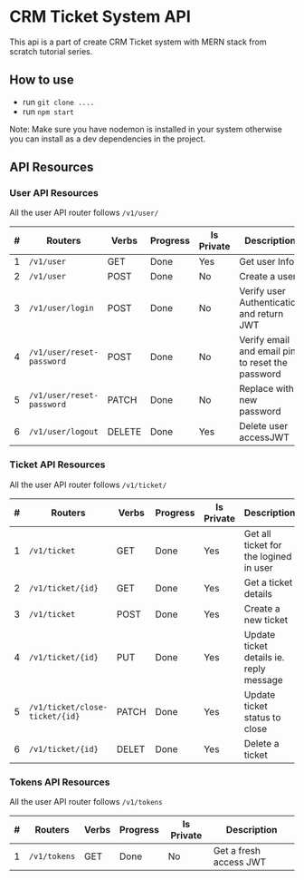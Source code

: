 # CRM Ticket System API

This api is a part of create CRM Ticket system with MERN stack from scratch tutorial series.

## How to use

- run `git clone ....`
- run `npm start`

Note: Make sure you have nodemon is installed in your system otherwise you can install as a dev dependencies in the project.

## API Resources

### User API Resources

All the user API router follows `/v1/user/`

| #   | Routers                   | Verbs  | Progress | Is Private | Description                                      |
| --- | ------------------------- | ------ | -------- | ---------- | ------------------------------------------------ |
| 1   | `/v1/user`                | GET    | Done     | Yes        | Get user Info                                    |
| 2   | `/v1/user`                | POST   | Done     | No         | Create a user                                    |
| 3   | `/v1/user/login`          | POST   | Done     | No         | Verify user Authentication and return JWT        |
| 4   | `/v1/user/reset-password` | POST   | Done     | No         | Verify email and email pin to reset the password |
| 5   | `/v1/user/reset-password` | PATCH  | Done     | No         | Replace with new password                        |
| 6   | `/v1/user/logout`         | DELETE | Done     | Yes        | Delete user accessJWT                            |

### Ticket API Resources

All the user API router follows `/v1/ticket/`

| #   | Routers                        | Verbs | Progress | Is Private | Description                             |
| --- | ------------------------------ | ----- | -------- | ---------- | --------------------------------------- |
| 1   | `/v1/ticket`                   | GET   | Done     | Yes        | Get all ticket for the logined in user  |
| 2   | `/v1/ticket/{id}`              | GET   | Done     | Yes        | Get a ticket details                    |
| 3   | `/v1/ticket`                   | POST  | Done     | Yes        | Create a new ticket                     |
| 4   | `/v1/ticket/{id}`              | PUT   | Done     | Yes        | Update ticket details ie. reply message |
| 5   | `/v1/ticket/close-ticket/{id}` | PATCH | Done     | Yes        | Update ticket status to close           |
| 6   | `/v1/ticket/{id}`              | DELET | Done     | Yes        | Delete a ticket                         |

### Tokens API Resources

All the user API router follows `/v1/tokens`

| #   | Routers      | Verbs | Progress | Is Private | Description            |
| --- | ------------ | ----- | -------- | ---------- | ---------------------- |
| 1   | `/v1/tokens` | GET   | Done     | No         | Get a fresh access JWT |